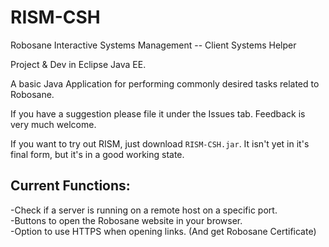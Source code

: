 RISM-CSH
==

Robosane Interactive Systems Management -- Client Systems Helper

Project & Dev in Eclipse Java EE.

A basic Java Application for performing commonly desired tasks related to Robosane.

If you have a suggestion please file it under the Issues tab. Feedback is very much welcome.

If you want to try out RISM, just download `RISM-CSH.jar`. It isn't yet in it's final form, but it's in a good working state.

Current Functions:
--
  -Check if a server is running on a remote host on a specific port.   
  -Buttons to open the Robosane website in your browser.   
  -Option to use HTTPS when opening links. (And get Robosane Certificate)   